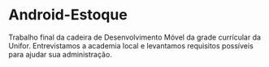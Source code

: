 # Android-Estoque
Trabalho final da cadeira de Desenvolvimento Móvel da grade currícular da Unifor. Entrevistamos a academia local e levantamos requisitos possíveis para ajudar sua administração.
